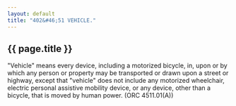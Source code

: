 ```yaml
---
layout: default
title: "402&#46;51 VEHICLE."
---
```


{{ page.title }}
----------------

&quot;Vehicle&quot; means every device, including a motorized bicycle, in, upon or by which any person or property may be transported or drawn upon a street or highway, except that "vehicle" does not include any motorized wheelchair, electric personal assistive mobility device, or any device, other than a bicycle, that is moved by human power. (ORC 4511.01(A))